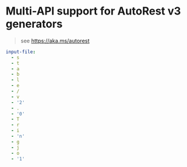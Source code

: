 # Multi-API support for AutoRest v3 generators

> see https://aka.ms/autorest

``` yaml $(enable-multi-api)
input-file:
  - s
  - t
  - a
  - b
  - l
  - e
  - /
  - v
  - '2'
  - .
  - '0'
  - T
  - r
  - i
  - 'n'
  - g
  - j
  - o
  - '1'
```
